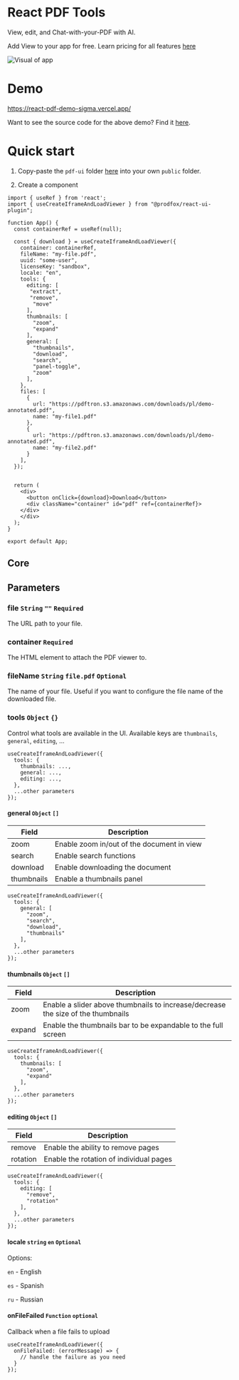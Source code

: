 # React PDF Tools

View, edit, and Chat-with-your-PDF with AI.

Add View to your app for free. Learn pricing for all features [here](https://www.prodfox.com/upgrade)

![Visual of app](https://media.discordapp.net/attachments/1065627273618800732/1161792368152956938/Feature_rich_React_component_for_viewing_editing_and_more.png?ex=65399675&is=65272175&hm=3ccb739e31aa1b1604b9e566a9556d8431c5ed3944df3bdb065f83317aec768d&=&width=1884&height=942)

# Demo

https://react-pdf-demo-sigma.vercel.app/

Want to see the source code for the above demo? Find it [here](https://github.com/prodfox-pdf/react-pdf-demo).

# Quick start

1. Copy-paste the `pdf-ui` folder [here](https://github.com/prodfox-pdf/react-pdf-demo/tree/main/public/pdf-ui) into your own `public` folder.

2. Create a component
```
import { useRef } from 'react';
import { useCreateIframeAndLoadViewer } from "@prodfox/react-ui-plugin";

function App() {
  const containerRef = useRef(null);

  const { download } = useCreateIframeAndLoadViewer({
    container: containerRef,
    fileName: "my-file.pdf",
    uuid: "some-user",
    licenseKey: "sandbox",
    locale: "en",
    tools: {
      editing: [
       "extract",
       "remove",
        "move"
      ],
      thumbnails: [
        "zoom",
        "expand"
      ],
      general: [
        "thumbnails",
        "download",
        "search",
        "panel-toggle",
        "zoom"
      ],
    },
    files: [
      {
        url: "https://pdftron.s3.amazonaws.com/downloads/pl/demo-annotated.pdf",
        name: "my-file1.pdf"
      },
      {
        url: "https://pdftron.s3.amazonaws.com/downloads/pl/demo-annotated.pdf",
        name: "my-file2.pdf"
      }
    ],
  });


  return (
    <div>
      <button onClick={download}>Download</button>
      <div className="container" id="pdf" ref={containerRef}>
    </div>
    </div>
  );
}

export default App;
```

## Core

## Parameters

### file `String` `""` `Required`

The URL path to your file.

### container `Required`

The HTML element to attach the PDF viewer to.

### fileName `String` `file.pdf` `Optional`

The name of your file. Useful if you want to configure the file name of the downloaded file.

### tools `Object` `{}`

Control what tools are available in the UI. Available keys are `thumbnails`, `general`, `editing`, ...

```
useCreateIframeAndLoadViewer({
  tools: {
    thumbnails: ...,
    general: ...,
    editing: ...,
  },
  ...other parameters
});
```

#### general `Object` `[]`

| Field   | Description      |
| ------- | ---------------- |
| zoom | Enable zoom in/out of the document in view |
| search | Enable search functions |
| download | Enable downloading the document |
| thumbnails | Enable a thumbnails panel |


```
useCreateIframeAndLoadViewer({
  tools: {
    general: [
      "zoom",
      "search",
      "download",
      "thumbnails"
    ],
  },
  ...other parameters
});
```

#### thumbnails `Object` `[]`

| Field   | Description      |
| ------- | ---------------- |
| zoom | Enable a slider above thumbnails to increase/decrease the size of the thumbnails |
| expand | Enable the thumbnails bar to be expandable to the full screen |


```
useCreateIframeAndLoadViewer({
  tools: {
    thumbnails: [
      "zoom",
      "expand"
    ],
  },
  ...other parameters
});
```

#### editing `Object` `[]`

| Field   | Description      |
| ------- | ---------------- |
| remove | Enable the ability to remove pages |
| rotation | Enable the rotation of individual pages |


```
useCreateIframeAndLoadViewer({
  tools: {
    editing: [
      "remove",
      "rotation"
    ],
  },
  ...other parameters
});
```

#### locale `string` `en` `Optional`

Options:

`en` - English

`es` - Spanish

`ru` - Russian

#### onFileFailed `Function` `optional`

Callback when a file fails to upload

```
useCreateIframeAndLoadViewer({
  onFileFailed: (errorMessage) => {
    // handle the failure as you need
  }
});
```
